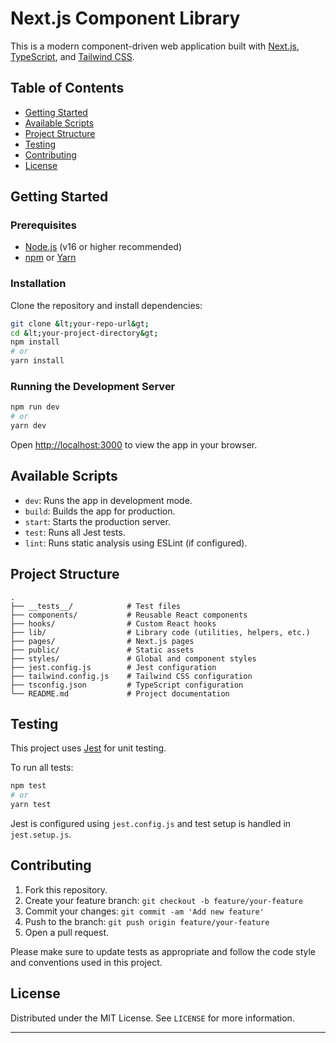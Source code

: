 # Next.js Component Library

This is a modern component-driven web application built with [Next.js](https://nextjs.org/), [TypeScript](https://www.typescriptlang.org/), and [Tailwind CSS](https://tailwindcss.com/).

## Table of Contents

- [Getting Started](#getting-started)
- [Available Scripts](#available-scripts)
- [Project Structure](#project-structure)
- [Testing](#testing)
- [Contributing](#contributing)
- [License](#license)

## Getting Started

### Prerequisites

- [Node.js](https://nodejs.org/) (v16 or higher recommended)
- [npm](https://www.npmjs.com/) or [Yarn](https://yarnpkg.com/)

### Installation

Clone the repository and install dependencies:

```bash
git clone &lt;your-repo-url&gt;
cd &lt;your-project-directory&gt;
npm install
# or
yarn install
```

### Running the Development Server

```bash
npm run dev
# or
yarn dev
```

Open [http://localhost:3000](http://localhost:3000) to view the app in your browser.

## Available Scripts

- `dev`: Runs the app in development mode.
- `build`: Builds the app for production.
- `start`: Starts the production server.
- `test`: Runs all Jest tests.
- `lint`: Runs static analysis using ESLint (if configured).

## Project Structure

```
.
├── __tests__/            # Test files
├── components/           # Reusable React components
├── hooks/                # Custom React hooks
├── lib/                  # Library code (utilities, helpers, etc.)
├── pages/                # Next.js pages
├── public/               # Static assets
├── styles/               # Global and component styles
├── jest.config.js        # Jest configuration
├── tailwind.config.js    # Tailwind CSS configuration
├── tsconfig.json         # TypeScript configuration
└── README.md             # Project documentation
```

## Testing

This project uses [Jest](https://jestjs.io/) for unit testing.

To run all tests:

```bash
npm test
# or
yarn test
```

Jest is configured using `jest.config.js` and test setup is handled in `jest.setup.js`.

## Contributing

1. Fork this repository.
2. Create your feature branch: `git checkout -b feature/your-feature`
3. Commit your changes: `git commit -am 'Add new feature'`
4. Push to the branch: `git push origin feature/your-feature`
5. Open a pull request.

Please make sure to update tests as appropriate and follow the code style and conventions used in this project.

## License

Distributed under the MIT License. See `LICENSE` for more information.

---
